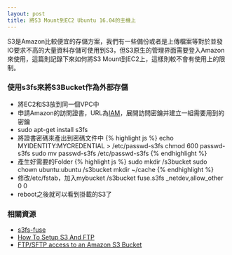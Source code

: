 ```yaml
---
layout: post
title: 將S3 Mount到EC2 Ubuntu 16.04的主機上
---
```


S3是Amazon比較便宜的存儲方案，我們有一些備份或者是上傳檔案等對於並發IO要求不高的大量資料存儲可使用到S3，但S3原生的管理界面需要登入Amazon來使用，這篇則記錄下來如何將S3 Mount到EC2上，這樣則較不會有使用上的限制。

### 使用s3fs來將S3Bucket作為外部存儲

* 將EC2和S3放到同一個VPC中
* 申請Amazon的訪問證書，URL為[IAM](https://console.aws.amazon.com/iam/home?#/security_credential)，展開訪問密鑰并建立一組需要用到的密鑰
* sudo apt-get install s3fs
* 將證書密碼來產出到密碼文件中
{% highlight js %}
echo MYIDENTITY:MYCREDENTIAL > /etc/passwd-s3fs
chmod 600 passwd-s3fs
sudo mv passwd-s3fs /etc/passwd-s3fs
{% endhighlight %}
* 產生好需要的Folder
{% highlight js %}
sudo mkdir /s3bucket
sudo chown ubuntu:ubuntu /s3bucket
mkdir ~/cache
{% endhighlight %}
* 修改/etc/fstab，加入mybucket /s3bucket fuse.s3fs _netdev,allow_other 0 0
* reboot之後就可以看到掛載的S3了

### 相關資源

* [s3fs-fuse](https://github.com/s3fs-fuse/s3fs-fuse)
* [How To Setup S3 And FTP](http://www.rswebsols.com/tutorials/programming/setup-s3-ftp)
* [FTP/SFTP access to an Amazon S3 Bucket](http://stackoverflow.com/questions/23939179/ftp-sftp-access-to-an-amazon-s3-bucket)